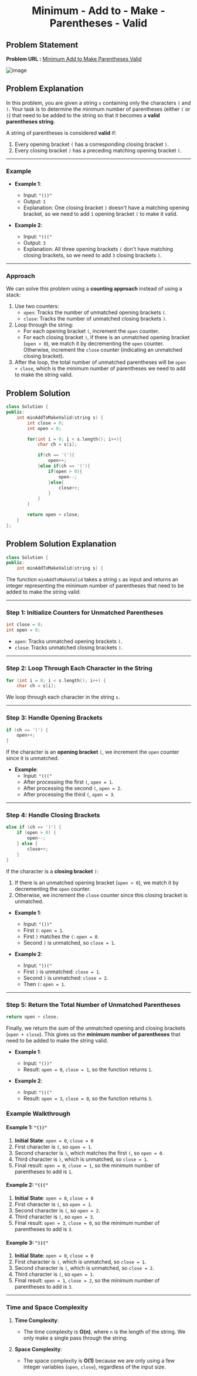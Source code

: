 <h1 align='center'>Minimum - Add to - Make - Parentheses - Valid </h1>

## Problem Statement

**Problem URL :** [Minimum Add to Make Parentheses Valid](https://leetcode.com/problems/minimum-add-to-make-parentheses-valid/)

![image](https://github.com/user-attachments/assets/e1436728-4d58-4bd8-9a74-0455ce85676a)

## Problem Explanation

In this problem, you are given a string `s` containing only the characters `(` and `)`. Your task is to determine the minimum number of parentheses (either `(` or `)`) that need to be added to the string so that it becomes a **valid parentheses string**.

A string of parentheses is considered **valid** if:
1. Every opening bracket `(` has a corresponding closing bracket `)`.
2. Every closing bracket `)` has a preceding matching opening bracket `(`.

---

### Example

- **Example 1**:
    - Input: `"())"`
    - Output: `1`
    - Explanation: One closing bracket `)` doesn't have a matching opening bracket, so we need to add `1` opening bracket `(` to make it valid.

- **Example 2**:
    - Input: `"((("`
    - Output: `3`
    - Explanation: All three opening brackets `(` don't have matching closing brackets, so we need to add `3` closing brackets `)`.

---

### Approach

We can solve this problem using a **counting approach** instead of using a stack:
1. Use two counters:
   - `open`: Tracks the number of unmatched opening brackets `(`.
   - `close`: Tracks the number of unmatched closing brackets `)`.
2. Loop through the string:
   - For each opening bracket `(`, increment the `open` counter.
   - For each closing bracket `)`, if there is an unmatched opening bracket (`open > 0`), we match it by decrementing the `open` counter. Otherwise, increment the `close` counter (indicating an unmatched closing bracket).
3. After the loop, the total number of unmatched parentheses will be `open + close`, which is the minimum number of parentheses we need to add to make the string valid.


## Problem Solution
```cpp
class Solution {
public:
    int minAddToMakeValid(string s) {
        int close = 0;
        int open = 0;

        for(int i = 0; i < s.length(); i++){
            char ch = s[i];

            if(ch == '('){
                open++;
            }else if(ch == ')'){
                if(open > 0){
                    open--;
                }else{
                    close++;
                }
            }
        }

        return open + close;
    }
};
```

## Problem Solution Explanation

```cpp
class Solution {
public:
    int minAddToMakeValid(string s) {
```

The function `minAddToMakeValid` takes a string `s` as input and returns an integer representing the minimum number of parentheses that need to be added to make the string valid.

---

### Step 1: Initialize Counters for Unmatched Parentheses

```cpp
int close = 0;
int open = 0;
```

- `open`: Tracks unmatched opening brackets `(`.
- `close`: Tracks unmatched closing brackets `)`.

---

### Step 2: Loop Through Each Character in the String

```cpp
for (int i = 0; i < s.length(); i++) {
    char ch = s[i];
```

We loop through each character in the string `s`.

---

### Step 3: Handle Opening Brackets

```cpp
if (ch == '(') {
    open++;
}
```

If the character is an **opening bracket** `(`, we increment the `open` counter since it is unmatched.

- **Example**:
    - Input: `"((("`
    - After processing the first `(`, `open = 1`.
    - After processing the second `(`, `open = 2`.
    - After processing the third `(`, `open = 3`.

---

### Step 4: Handle Closing Brackets

```cpp
else if (ch == ')') {
    if (open > 0) {
        open--;
    } else {
        close++;
    }
}
```

If the character is a **closing bracket** `)`:
1. If there is an unmatched opening bracket (`open > 0`), we match it by decrementing the `open` counter.
2. Otherwise, we increment the `close` counter since this closing bracket is unmatched.

- **Example 1**:
    - Input: `"())"`
    - First `(`: `open = 1`.
    - First `)` matches the `(`: `open = 0`.
    - Second `)` is unmatched, so `close = 1`.

- **Example 2**:
    - Input: `"))("`
    - First `)` is unmatched: `close = 1`.
    - Second `)` is unmatched: `close = 2`.
    - Then `(`: `open = 1`.

---

### Step 5: Return the Total Number of Unmatched Parentheses

```cpp
return open + close;
```

Finally, we return the sum of the unmatched opening and closing brackets (`open + close`). This gives us the **minimum number of parentheses** that need to be added to make the string valid.

- **Example 1**:
    - Input: `"())"`
    - Result: `open = 0`, `close = 1`, so the function returns `1`.

- **Example 2**:
    - Input: `"((("`
    - Result: `open = 3`, `close = 0`, so the function returns `3`.


### Example Walkthrough

#### Example 1: `"())"`
1. **Initial State**: `open = 0`, `close = 0`
2. First character is `(`, so `open = 1`.
3. Second character is `)`, which matches the first `(`, so `open = 0`.
4. Third character is `)`, which is unmatched, so `close = 1`.
5. Final result: `open = 0`, `close = 1`, so the minimum number of parentheses to add is `1`.

#### Example 2: `"((("`
1. **Initial State**: `open = 0`, `close = 0`
2. First character is `(`, so `open = 1`.
3. Second character is `(`, so `open = 2`.
4. Third character is `(`, so `open = 3`.
5. Final result: `open = 3`, `close = 0`, so the minimum number of parentheses to add is `3`.

#### Example 3: `"))("`
1. **Initial State**: `open = 0`, `close = 0`
2. First character is `)`, which is unmatched, so `close = 1`.
3. Second character is `)`, which is unmatched, so `close = 2`.
4. Third character is `(`, so `open = 1`.
5. Final result: `open = 1`, `close = 2`, so the minimum number of parentheses to add is `3`.

---

### Time and Space Complexity

1. **Time Complexity**: 
   - The time complexity is **O(n)**, where `n` is the length of the string. We only make a single pass through the string.

2. **Space Complexity**: 
   - The space complexity is **O(1)** because we are only using a few integer variables (`open`, `close`), regardless of the input size.

